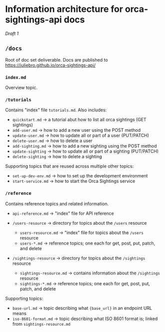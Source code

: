 # Information architecture for orca-sightings-api docs

*Draft 1*

## `/docs`

Root of doc set deliverable. Docs are published to https://juliebro.github.io/orca-sightings-api/ 

### `index.md`

Overview topic.

### `/tutorials`

Contains "index" file  `tutorials.md`.  Also includes:

* `quickstart.md` → a tutorial abut how to list all orca sightings (GET sightings)
* `add-user.md` → how to add a new user using the POST method
* `update-user.md` → how to update all or part of a user (PUT/PATCH)
* `delete-user.md` → how to delete a user
* `add-sighting.md` → how to add a new sighting using the POST method
* `update-sighting` → how to update all or part of a sighting (PUT/PATCH)
* `delete-sighting` → how to delete a sighting

Supporting topics that are reused across multiple other topics:

  * `set-up-dev-env.md` → how to set up the development environment
* `start-service.md` → how to start the Orca Sightings service

### `/reference`

Contains reference topics and related information.

* `api-reference.md` → "index" file for API reference
* `/users-resource` → directory for topics about the `/users` resource
  * `users-resource.md` → "index" file for topics about the `/users` resource
  * `users-*.md` → reference topics; one each for get, post, put, patch, and delete
  
* `/sightings-resource` → directory for topics about the `/sightings` resource
  * `sightings-resource.md` → contains information about the `/sightings` resource
  * `sightings-*.md` → reference topics; one each for get, post, put, patch, and delete

Supporting topics:

* `base-url.md` → topic describing what `{base_url}` in an endpoint URL means
* `iso-8601-format.md` → topic describing what ISO 8601 format is; linked from `sightings-resource.md`
